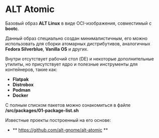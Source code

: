 # ALT Atomic

Базовый образ **ALT Linux** в виде OCI-изображения, совместимый с **bootc**.

Данный образ специально создан минималистичным, его можно использовать для сборки атомарных дистрибутивов, аналогичных **Fedora Silverblue**, **Vanilla OS** и других.

Внутри отсутствует рабочий стол (DE) и некоторые дополнительные утилиты, но присутствует ядро и полезные инструменты для контейнеров, такие как:

- **Flatpak**
- **Distrobox**
- **Podman**
- **Docker**

С полным списком пакетов можно ознакомиться в файле **/src/packages/01-package-list.sh**

Известные проекты построенный на его основе:
- ** https://github.com/alt-gnome/alt-atomic **